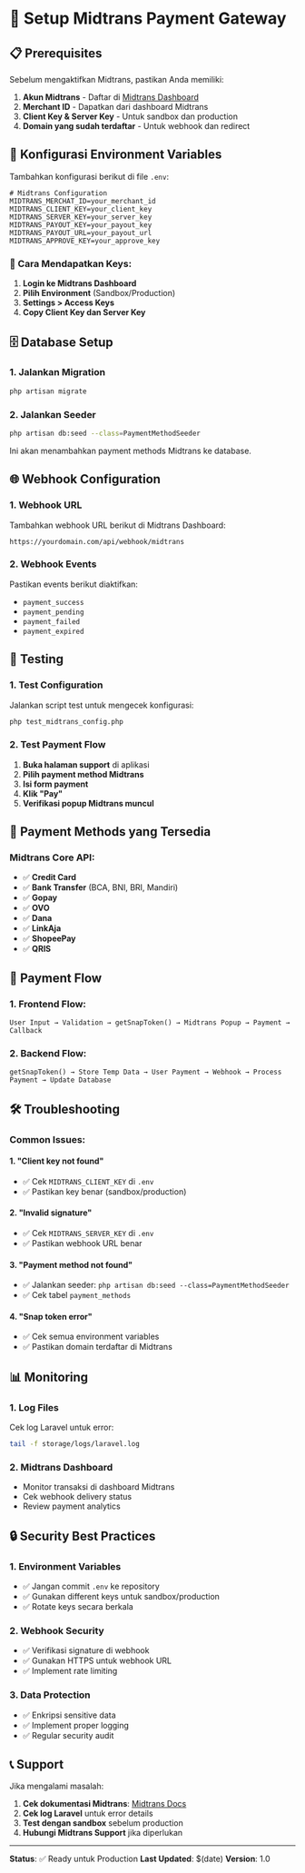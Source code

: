 # 🚀 Setup Midtrans Payment Gateway

## 📋 Prerequisites

Sebelum mengaktifkan Midtrans, pastikan Anda memiliki:

1. **Akun Midtrans** - Daftar di [Midtrans Dashboard](https://dashboard.midtrans.com/)
2. **Merchant ID** - Dapatkan dari dashboard Midtrans
3. **Client Key & Server Key** - Untuk sandbox dan production
4. **Domain yang sudah terdaftar** - Untuk webhook dan redirect

## 🔧 Konfigurasi Environment Variables

Tambahkan konfigurasi berikut di file `.env`:

```env
# Midtrans Configuration
MIDTRANS_MERCHAT_ID=your_merchant_id
MIDTRANS_CLIENT_KEY=your_client_key
MIDTRANS_SERVER_KEY=your_server_key
MIDTRANS_PAYOUT_KEY=your_payout_key
MIDTRANS_PAYOUT_URL=your_payout_url
MIDTRANS_APPROVE_KEY=your_approve_key
```

### 🔑 Cara Mendapatkan Keys:

1. **Login ke Midtrans Dashboard**
2. **Pilih Environment** (Sandbox/Production)
3. **Settings > Access Keys**
4. **Copy Client Key dan Server Key**

## 🗄️ Database Setup

### 1. Jalankan Migration
```bash
php artisan migrate
```

### 2. Jalankan Seeder
```bash
php artisan db:seed --class=PaymentMethodSeeder
```

Ini akan menambahkan payment methods Midtrans ke database.

## 🌐 Webhook Configuration

### 1. Webhook URL
Tambahkan webhook URL berikut di Midtrans Dashboard:

```
https://yourdomain.com/api/webhook/midtrans
```

### 2. Webhook Events
Pastikan events berikut diaktifkan:
- `payment_success`
- `payment_pending`
- `payment_failed`
- `payment_expired`

## 🧪 Testing

### 1. Test Configuration
Jalankan script test untuk mengecek konfigurasi:

```bash
php test_midtrans_config.php
```

### 2. Test Payment Flow
1. **Buka halaman support** di aplikasi
2. **Pilih payment method Midtrans**
3. **Isi form payment**
4. **Klik "Pay"**
5. **Verifikasi popup Midtrans muncul**

## 📱 Payment Methods yang Tersedia

### Midtrans Core API:
- ✅ **Credit Card**
- ✅ **Bank Transfer** (BCA, BNI, BRI, Mandiri)
- ✅ **Gopay**
- ✅ **OVO**
- ✅ **Dana**
- ✅ **LinkAja**
- ✅ **ShopeePay**
- ✅ **QRIS**

## 🔄 Payment Flow

### 1. **Frontend Flow:**
```
User Input → Validation → getSnapToken() → Midtrans Popup → Payment → Callback
```

### 2. **Backend Flow:**
```
getSnapToken() → Store Temp Data → User Payment → Webhook → Process Payment → Update Database
```

## 🛠️ Troubleshooting

### Common Issues:

#### 1. **"Client key not found"**
- ✅ Cek `MIDTRANS_CLIENT_KEY` di `.env`
- ✅ Pastikan key benar (sandbox/production)

#### 2. **"Invalid signature"**
- ✅ Cek `MIDTRANS_SERVER_KEY` di `.env`
- ✅ Pastikan webhook URL benar

#### 3. **"Payment method not found"**
- ✅ Jalankan seeder: `php artisan db:seed --class=PaymentMethodSeeder`
- ✅ Cek tabel `payment_methods`

#### 4. **"Snap token error"**
- ✅ Cek semua environment variables
- ✅ Pastikan domain terdaftar di Midtrans

## 📊 Monitoring

### 1. **Log Files**
Cek log Laravel untuk error:
```bash
tail -f storage/logs/laravel.log
```

### 2. **Midtrans Dashboard**
- Monitor transaksi di dashboard Midtrans
- Cek webhook delivery status
- Review payment analytics

## 🔒 Security Best Practices

### 1. **Environment Variables**
- ✅ Jangan commit `.env` ke repository
- ✅ Gunakan different keys untuk sandbox/production
- ✅ Rotate keys secara berkala

### 2. **Webhook Security**
- ✅ Verifikasi signature di webhook
- ✅ Gunakan HTTPS untuk webhook URL
- ✅ Implement rate limiting

### 3. **Data Protection**
- ✅ Enkripsi sensitive data
- ✅ Implement proper logging
- ✅ Regular security audit

## 📞 Support

Jika mengalami masalah:

1. **Cek dokumentasi Midtrans**: [Midtrans Docs](https://docs.midtrans.com/)
2. **Cek log Laravel** untuk error details
3. **Test dengan sandbox** sebelum production
4. **Hubungi Midtrans Support** jika diperlukan

---

**Status**: ✅ Ready untuk Production
**Last Updated**: $(date)
**Version**: 1.0 